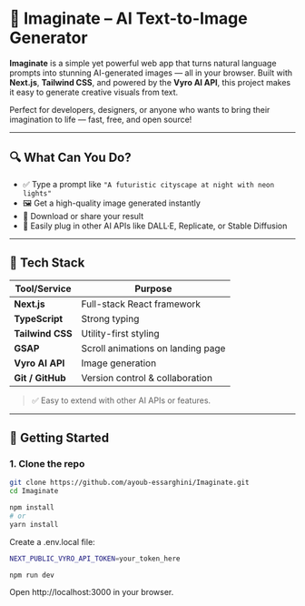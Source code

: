# 🎨 Imaginate – AI Text-to-Image Generator

**Imaginate** is a simple yet powerful web app that turns natural language prompts into stunning AI-generated images — all in your browser. Built with **Next.js**, **Tailwind CSS**, and powered by the **Vyro AI API**, this project makes it easy to generate creative visuals from text.

Perfect for developers, designers, or anyone who wants to bring their imagination to life — fast, free, and open source!

---

## 🔍 What Can You Do?

- ✅ Type a prompt like `"A futuristic cityscape at night with neon lights"`
- 🖼️ Get a high-quality image generated instantly
- 💾 Download or share your result
- 🧠 Easily plug in other AI APIs like DALL·E, Replicate, or Stable Diffusion

---

## 🧩 Tech Stack

| Tool/Service       | Purpose                            |
|--------------------|------------------------------------|
| **Next.js**        | Full-stack React framework         |
| **TypeScript**     | Strong typing                      |
| **Tailwind CSS**   | Utility-first styling              |
| **GSAP**           | Scroll animations on landing page  |
| **Vyro AI API**    | Image generation                   |
| **Git / GitHub**   | Version control & collaboration    |

> ✅ Easy to extend with other AI APIs or features.

---

## 🚀 Getting Started

### 1. Clone the repo

```bash
git clone https://github.com/ayoub-essarghini/Imaginate.git 
cd Imaginate

npm install
# or
yarn install

```

Create a .env.local file:

```bash
NEXT_PUBLIC_VYRO_API_TOKEN=your_token_here
```

```bash
npm run dev
```

Open http://localhost:3000 in your browser.
